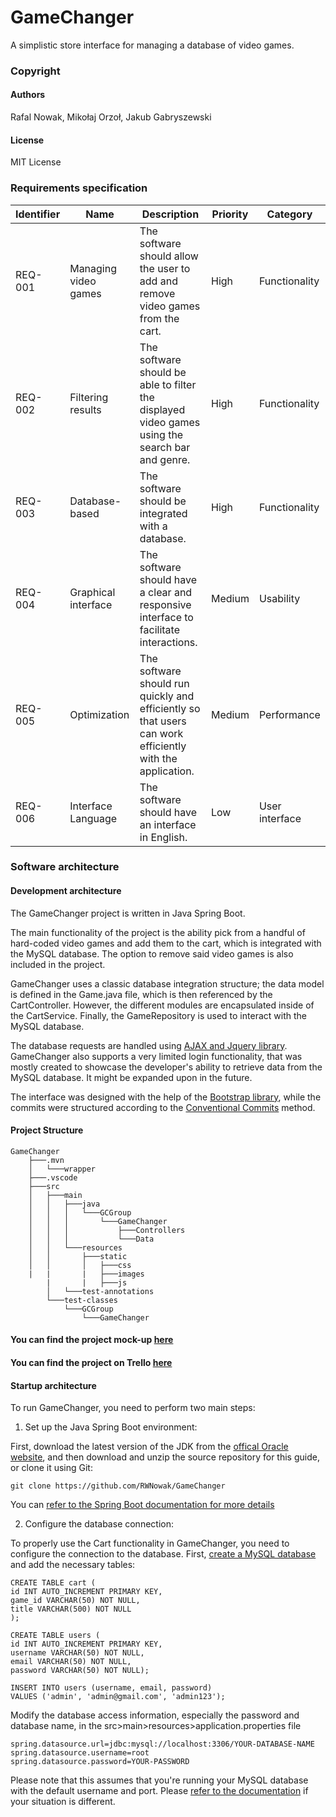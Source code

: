 # GameChanger

A simplistic store interface for managing a database of video games.

### Copyright
#### Authors
Rafal Nowak, Mikołaj Orzoł, Jakub Gabryszewski
#### License
MIT License

### Requirements specification
| Identifier | Name | Description | Priority | Category |
| --------------|-------|------|-----------|-----------|
| REQ-001 | Managing video games | The software should allow the user to add and remove video games from the cart. | High | Functionality |
| REQ-002 | Filtering results | The software should be able to filter the displayed video games using the search bar and genre. | High | Functionality | 
| REQ-003 | Database-based | The software should be integrated with a database. | High | Functionality | 
| REQ-004 | Graphical interface | The software should have a clear and responsive interface to facilitate interactions. | Medium | Usability | 
| REQ-005 | Optimization | The software should run quickly and efficiently so that users can work efficiently with the application. | Medium | Performance |
| REQ-006 | Interface Language | The software should have an interface in English. | Low | User interface | User interface | 

### Software architecture
#### Development architecture
The GameChanger project is written in Java Spring Boot.

The main functionality of the project is the ability pick from a handful of hard-coded video games and add them to the cart, which is integrated with the MySQL database. The option to remove said video games is also included in the project.

GameChanger uses a classic database integration structure; the data model is defined in the Game.java file, which is then referenced by the CartController. However, the different modules are encapsulated inside of the CartService. Finally, the GameRepository is used to interact with the MySQL database.

The database requests are handled using <a href="https://api.jquery.com/category/ajax/">AJAX and Jquery library</a>. GameChanger also supports a very limited login functionality, that was mostly created to showcase the developer's ability to retrieve data from the MySQL database. It might be expanded upon in the future.

The interface was designed with the help of the <a href="https://getbootstrap.com/">Bootstrap library</a>, while the commits were structured according to the <a href="https://www.conventionalcommits.org/en/v1.0.0/">Conventional Commits</a> method.

#### Project Structure
```
GameChanger
    ├───.mvn
    │   └───wrapper
    ├───.vscode
    ├───src
    │   ├───main
    │   │   ├───java
    │   │   │   └───GCGroup
    │   │   │       └───GameChanger
    │   │   │           ├───Controllers
    │   │   │           └───Data
    │   │   └───resources
    │   │       ├───static
    │   │       │   ├───css
    |   |       |   ├───images
        |       |   ├───js
        │   └───test-annotations
        └───test-classes
            └───GCGroup
                └───GameChanger
```

#### You can find the project mock-up <a href="https://l.facebook.com/l.php?u=https%3A%2F%2Fwhimsical.com%2Fgamechanger-ui-FoYKevN8XSpe8tYvdgjnjH%3Ffbclid%3DIwAR2Hw0f-4GPXfdaMFLV6b0l5ufrWSzl3QH2wc-5YalVib7HfoVJQ0qFtTPY&h=AT3gDKXSzl3u6ZOTOMOc2pI1gFc7Ho9S5adG4rlZ2dOGDi2vI4PAhw5OmG8pU5Agm3Be2v-oaSBqnn96CdFy0ev3GdRB_jJ4h7ZBp6tm33djeobe4NCqw0dfO6gD45jRKpgCTg">here</a>

#### You can find the project on Trello <a href="https://trello.com/invite/b/YYCHaDDR/ATTI619fa31c7738df3a71f29b2d3fd6a18179740EFE/gamechanger">here</a>

#### Startup architecture
To run GameChanger, you need to perform two main steps:

1. Set up the Java Spring Boot environment:

First, download the latest version of the JDK from the <a href="https://www.oracle.com/java/technologies/downloads/">offical Oracle website</a>, and then download and unzip the source repository for this guide, or clone it using Git: 

```
git clone https://github.com/RWNowak/GameChanger
```

You can <a href="https://docs.spring.io/spring-boot/docs/current/reference/htmlsingle/">refer to the Spring Boot documentation for more details</a>

2. Configure the database connection:

To properly use the Cart functionality in GameChanger, you need to configure the connection to the database.
First, <a href="https://dev.mysql.com/doc/mysql-getting-started/en/">create a MySQL database</a> and add the necessary tables:
```
CREATE TABLE cart (
id INT AUTO_INCREMENT PRIMARY KEY,
game_id VARCHAR(50) NOT NULL,
title VARCHAR(500) NOT NULL
);
```
```
CREATE TABLE users (
id INT AUTO_INCREMENT PRIMARY KEY,
username VARCHAR(50) NOT NULL,
email VARCHAR(50) NOT NULL,
password VARCHAR(50) NOT NULL);
```
```
INSERT INTO users (username, email, password)
VALUES ('admin', 'admin@gmail.com', 'admin123');
```
Modify the database access information, especially the password and database name, in the src>main>resources>application.properties file
```
spring.datasource.url=jdbc:mysql://localhost:3306/YOUR-DATABASE-NAME
spring.datasource.username=root
spring.datasource.password=YOUR-PASSWORD
```
Please note that this assumes that you're running your MySQL database with the default username and port. Please <a href="https://dev.mysql.com/doc/mysql-getting-started/en/">refer to the documentation<a> if your situation is different.
